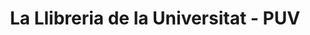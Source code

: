 ---
title: "La Llibreria de la Universitat - PUV"
url: /valencia/la-llibreria-de-la-universitat-puv/
shop: libros
---